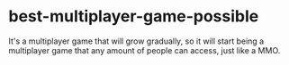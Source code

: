 # best-multiplayer-game-possible
It's a multiplayer game that will grow gradually, so it will start being a multiplayer game that any amount of people can access, just like a MMO.
